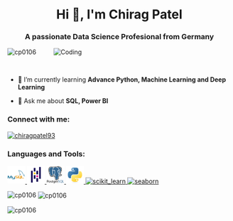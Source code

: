 <h1 align="center">Hi 👋, I'm Chirag Patel</h1>
<h3 align="center">A passionate Data Science Profesional from Germany</h3>
<img align="right" alt="Coding" width="400" src="https://img.freepik.com/free-vector/illustration-data-analysis-graph_53876-18131.jpg">
<p align="left"> <img src="https://komarev.com/ghpvc/?username=cp0106&label=Profile%20views&color=0e75b6&style=flat" alt="cp0106" /> </p>

<p align="left"> <a href="https://twitter.com/" target="blank"><img src="https://img.shields.io/twitter/follow/?logo=twitter&style=for-the-badge" alt="" /></a> </p>

- 🌱 I’m currently learning **Advance Python, Machine Learning and Deep Learning**

- 💬 Ask me about **SQL, Power BI**

<h3 align="left">Connect with me:</h3>
<p align="left">
<a href="https://linkedin.com/in/chiragpatel93" target="blank"><img align="center" src="https://raw.githubusercontent.com/rahuldkjain/github-profile-readme-generator/master/src/images/icons/Social/linked-in-alt.svg" alt="chiragpatel93" height="30" width="40" /></a>
</p>

<h3 align="left">Languages and Tools:</h3>
<p align="left"> <a href="https://www.mysql.com/" target="_blank" rel="noreferrer"> <img src="https://raw.githubusercontent.com/devicons/devicon/master/icons/mysql/mysql-original-wordmark.svg" alt="mysql" width="40" height="40"/> </a> <a href="https://pandas.pydata.org/" target="_blank" rel="noreferrer"> <img src="https://raw.githubusercontent.com/devicons/devicon/2ae2a900d2f041da66e950e4d48052658d850630/icons/pandas/pandas-original.svg" alt="pandas" width="40" height="40"/> </a> <a href="https://www.postgresql.org" target="_blank" rel="noreferrer"> <img src="https://raw.githubusercontent.com/devicons/devicon/master/icons/postgresql/postgresql-original-wordmark.svg" alt="postgresql" width="40" height="40"/> </a> <a href="https://www.python.org" target="_blank" rel="noreferrer"> <img src="https://raw.githubusercontent.com/devicons/devicon/master/icons/python/python-original.svg" alt="python" width="40" height="40"/> </a> <a href="https://scikit-learn.org/" target="_blank" rel="noreferrer"> <img src="https://upload.wikimedia.org/wikipedia/commons/0/05/Scikit_learn_logo_small.svg" alt="scikit_learn" width="40" height="40"/> </a> <a href="https://seaborn.pydata.org/" target="_blank" rel="noreferrer"> <img src="https://seaborn.pydata.org/_images/logo-mark-lightbg.svg" alt="seaborn" width="40" height="40"/> </a> </p>

<p><img align="left" src="https://github-readme-stats.vercel.app/api/top-langs?username=cp0106&show_icons=true&locale=en&layout=compact" alt="cp0106" /></p>

<p>&nbsp;<img align="center" src="https://github-readme-stats.vercel.app/api?username=cp0106&show_icons=true&locale=en" alt="cp0106" /></p>

<p><img align="center" src="https://github-readme-streak-stats.herokuapp.com/?user=cp0106&" alt="cp0106" /></p>
